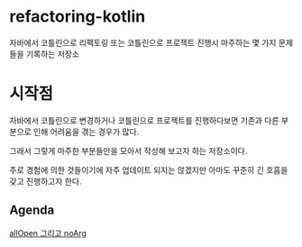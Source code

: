 # refactoring-kotlin
자바에서 코틀린으로 리팩토링 또는 코틀린으로 프로젝트 진행시 마주하는 몇 가지 문제들을 기록하는 저장소

# 시작점

자바에서 코틀린으로 변경하거나 코틀린으로 프로젝트를 진행하다보면 기존과 다른 부분으로 인해 어려움을 겪는 경우가 많다.      

그래서 그렇게 마주한 부분들만을 모아서 작성해 보고자 하는 저장소이다.

주로 경험에 의한 것들이기에 자주 업데이트 되지는 않겠지만 아마도 꾸준히 긴 호흡을 갖고 진행하고자 한다.


## Agenda

[allOpen 그리고 noArg](https://github.com/basquiat78/refactoring-kotlin/tree/01-allOpen-and-noArg)
